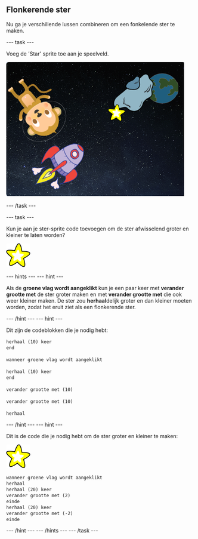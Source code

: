 ## Flonkerende ster

Nu ga je verschillende lussen combineren om een fonkelende ster te maken.

\--- task \---

Voeg de 'Star' sprite toe aan je speelveld.

![Adding a star sprite](images/space-star-sprite.png)

\--- /task \---

\--- task \---

Kun je aan je ster-sprite code toevoegen om de ster afwisselend groter en kleiner te laten worden?

![Testing a shining star](images/sprite-star.png)

\--- hints \--- \--- hint \---

Als de **groene vlag wordt aangeklikt** kun je een paar keer met **verander grootte met** de ster groter maken en met **verander grootte met** die ook weer kleiner maken. De ster zou **herhaal**delijk groter en dan kleiner moeten worden, zodat het eruit ziet als een flonkerende ster.

\--- /hint \--- \--- hint \---

Dit zijn de codeblokken die je nodig hebt:

```blocks3
herhaal (10) keer
end

wanneer groene vlag wordt aangeklikt

herhaal (10) keer
end

verander grootte met (10)

verander grootte met (10)

herhaal
```

\--- /hint \--- \--- hint \---

Dit is de code die je nodig hebt om de ster groter en kleiner te maken:

![Ster-sprite](images/sprite-star.png)

```blocks3
wanneer groene vlag wordt aangeklikt
herhaal 
herhaal (20) keer 
verander grootte met (2)
einde
herhaal (20) keer 
verander grootte met (-2)
einde

```

\--- /hint \--- \--- /hints \--- \--- /task \---